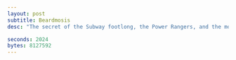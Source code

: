 ```yaml
---
layout: post
subtitle: Beardmosis
desc: "The secret of the Subway footlong, the Power Rangers, and the moon: it's cheese all the way down."

seconds: 2024
bytes: 8127592
---
```



